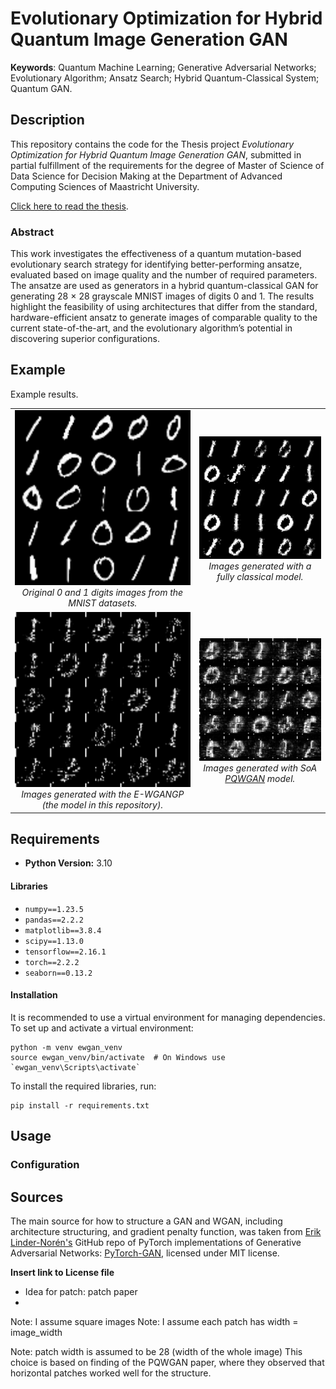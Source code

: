 # Evolutionary Optimization for Hybrid Quantum Image Generation GAN

**Keywords**: Quantum Machine Learning; Generative Adversarial Networks; Evolutionary Algorithm; Ansatz Search; 
Hybrid Quantum-Classical System; Quantum GAN.

## Description
This repository contains the code for the Thesis project _Evolutionary Optimization for Hybrid Quantum Image Generation
GAN_, submitted in partial fulfillment of the requirements for the degree of Master of Science of Data Science for
Decision Making at the Department of Advanced Computing Sciences of Maastricht University.

<a href="https://biancamass.github.io/MasterThesis/massaccibianca_master_thesis.pdf" target="_blank"> Click here to read the thesis</a>.


### Abstract
This work investigates the effectiveness of a quantum mutation-based evolutionary search  strategy for identifying
better-performing ansatze, evaluated based on image quality and the number of required parameters.
The ansatze are used as generators in a hybrid quantum-classical GAN for generating 28 × 28 grayscale MNIST images of 
digits 0 and 1. The results highlight the feasibility of using architectures that differ from the standard, 
hardware-efficient ansatz to generate images of comparable quality to the current state-of-the-art, and the 
evolutionary algorithm’s potential in discovering superior configurations.

## Example 

Example results. 

<table>
  <tr>
    <td style="text-align:center;">
      <img src="images/REAL_FID.png" width="300"><br>
      <em>Original 0 and 1 digits images from the MNIST datasets.</em>
    </td>
    <td style="text-align:center;">
      <img src="images/Classic_FID.png" width="300"><br>
      <em>Images generated with a fully classical model.</em>
    </td>
  </tr>
  <tr>
    <td style="text-align:center;">
      <img src="images/F_04_L3_FID.png" width="300"><br>
      <em>Images generated with the E-WGANGP (the model in this repository).</em>
    </td>
    <td style="text-align:center;">
      <img src="images/PQWGAN_FID.png" width="300"><br>
      <em>Images generated with SoA <a href="https://www.researchgate.net/publication/366528143_Hybrid_Quantum-Classical_Generative_Adversarial_Network_for_High_Resolution_Image_Generation">PQWGAN</a> model.</em>
    </td>
  </tr>
</table>


## Requirements

- **Python Version:** 3.10

#### Libraries
- `numpy==1.23.5`
- `pandas==2.2.2`
- `matplotlib==3.8.4`
- `scipy==1.13.0`
- `tensorflow==2.16.1`
- `torch==2.2.2`
- `seaborn==0.13.2`

#### Installation

It is recommended to use a virtual environment for managing dependencies. To set up and activate a virtual environment:
```
python -m venv ewgan_venv
source ewgan_venv/bin/activate  # On Windows use `ewgan_venv\Scripts\activate`
```

To install the required libraries, run:
```
pip install -r requirements.txt
```

## Usage

### Configuration


## Sources

The main source for how to structure a GAN and WGAN, including architecture structuring, and 
gradient penalty function, was taken from [Erik Linder-Norén's](https://github.com/eriklindernoren) GitHub repo of
PyTorch implementations of Generative Adversarial Networks: [PyTorch-GAN](https://github.com/eriklindernoren/PyTorch-GAN), licensed under MIT license. 

**Insert link to License file**

- Idea for patch: patch paper
- 


Note: I assume square images
Note: I assume each patch has width = image_width

Note: patch width is assumed  to be 28 (width of the whole image)
This choice is based on finding of the PQWGAN paper, where they observed that
horizontal patches worked well for the structure.


